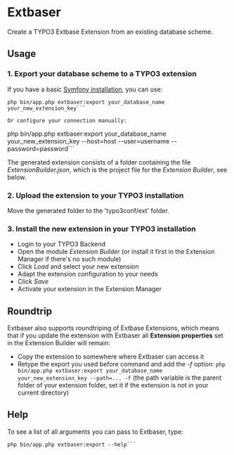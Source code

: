 # Extbaser
Create a TYPO3 Extbase Extension from an existing database scheme.

## Usage
### 1. Export your database scheme to a TYPO3 extension
If you have a basic [Symfony installation](http://symfony.com/doc/current/best_practices/configuration.html), you can use:
```
php bin/app.php extbaser:export your_database_name your_new_extension_key```

Or configure your connection manually:
```
php bin/app.php extbaser:export your_database_name your_new_extension_key --host=host --user=username --password=password```

The generated extension consists of a folder containing the file *ExtensionBuilder.json*, which is the project file for the *Extension Builder*, see below.

### 2. Upload the extension to your TYPO3 installation
Move the generated folder to the 'typo3conf/ext' folder.

### 3. Install the new extension in your TYPO3 installation
* Login to your TYPO3 Backend
* Open the module *Extension Builder* (or install it first in the Extension Manager if there's no such module)
* Click *Load* and select your new extension
* Adapt the extension configuration to your needs
* Click *Save*
* Activate your extension in the Extension Manager

## Roundtrip
Extbaser also supports roundtriping of Extbase Extensions, which means that if you update the extension with Extbaser all **Extension properties** set in the Extension Builder will remain:
* Copy the extension to somewhere where Extbaser can access it
* Retype the export you used before command and add the *-f* option: `php bin/app.php extbaser:export your_database_name your_new_extension_key --path=... -f` (the path variable is the parent folder of your extension folder, set it if the extension is not in your current directory)

## Help
To see a list of all arguments you can pass to Extbaser, type:
```
php bin/app.php extbaser:export --help```